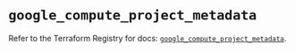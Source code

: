 # `google_compute_project_metadata`

Refer to the Terraform Registry for docs: [`google_compute_project_metadata`](https://registry.terraform.io/providers/hashicorp/google/6.2.0/docs/resources/compute_project_metadata).

